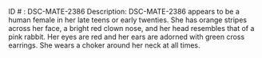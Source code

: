 ID # : DSC-MATE-2386
Description: DSC-MATE-2386 appears to be a human female in her late teens or early twenties. She has orange stripes across her face, a bright red clown nose, and her head resembles that of a pink rabbit. Her eyes are red and her ears are adorned with green cross earrings. She wears a choker around her neck at all times.